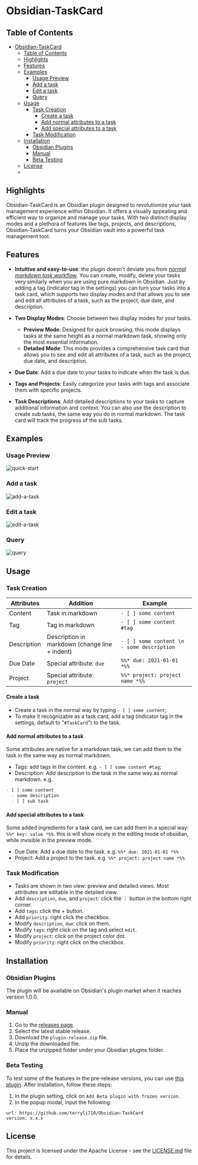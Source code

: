 # Obsidian-TaskCard



## Table of Contents
- [Obsidian-TaskCard](#obsidian-taskcard)
  - [Table of Contents](#table-of-contents)
  - [Highlights](#highlights)
  - [Features](#features)
  - [Examples](#examples)
    - [Usage Preview](#usage-preview)
    - [Add a task](#add-a-task)
    - [Edit a task](#edit-a-task)
    - [Query](#query)
  - [Usage](#usage)
    - [Task Creation](#task-creation)
      - [Create a task](#create-a-task)
      - [Add normal attributes to a task](#add-normal-attributes-to-a-task)
      - [Add special attributes to a task](#add-special-attributes-to-a-task)
    - [Task Modification](#task-modification)
  - [Installation](#installation)
    - [Obsidian Plugins](#obsidian-plugins)
    - [Manual](#manual)
    - [Beta Testing](#beta-testing)
  - [License](#license)
  - [](#)

## Highlights

Obsidian-TaskCard is an Obsidian plugin designed to revolutionize your task management experience within Obsidian. It offers a visually appealing and efficient way to organize and manage your tasks. With two distinct display modes and a plethora of features like tags, projects, and descriptions, Obsidian-TaskCard turns your Obsidian vault into a powerful task management tool.

## Features

- **Intuitive and easy-to-use**: the plugin doesn't deviate you from <u>*normal markdown task workflow*</u>. You can create, modify, delete your tasks very similarly when you are using pure markdown in Obsidian. Just by adding a tag (indicator tag in the settings) you can turn your tasks into a task card, which supports two display modes and that allows you to see and edit all attributes of a task, such as the project, due date, and description.

- **Two Display Modes**: Choose between two display modes for your tasks.
    - **Preview Mode**: Designed for quick browsing, this mode displays tasks at the same height as a normal markdown task, showing only the most essential information.
    - **Detailed Mode**: This mode provides a comprehensive task card that allows you to see and edit all attributes of a task, such as the project, due date, and description.

- **Due Date**: Add a due date to your tasks to indicate when the task is due.

- **Tags and Projects**: Easily categorize your tasks with tags and associate them with specific projects.
  
- **Task Descriptions**: Add detailed descriptions to your tasks to capture additional information and context. You can also use the description to create sub tasks, the same way you do in normal markdown. The task card will track the progress of the sub tasks.


## Examples

### Usage Preview



![quick-start](assets/Quick%20Start.gif)

### Add a task

![add-a-task](assets/Add%20A%20Task.gif)

### Edit a task

![edit-a-task](assets/Modify%20A%20Task.gif)

### Query

![query](assets/Add%20A%20Query.gif)


## Usage

### Task Creation

Attributes | Addition | Example |
--- | --- | ---
Content | Task in markdown | `- [ ] some content` |
Tag | Tag in markdown | `- [ ] some content #tag` |
Description | Description in markdown (change line + indent) | `- [ ] some content \n    - some description` |
Due Date | Special attribute: `due` | `%%* due: 2021-01-01 *%%` |
Project | Special attribute: `project` | `%%* project: project name *%%` |

#### Create a task 
- Create a task in the normal way by typing `- [ ] some content`;
- To make it recognizable as a task card, add a tag (indicator tag in the settings, default to "`#TaskCard`") to the task.

#### Add normal attributes to a task
Some attributes are native for a markdown task, we can add them to the task in the same way as normal markdown.
- Tags: add tags in the content. e.g. `- [ ] some content #tag`;
- Description: Add description to the task in the same way as normal markdown. e.g.
```markdown
- [ ] some content
  - some description
  - [ ] sub task
```

#### Add special attributes to a task
Some added ingredients for a task card, we can add them in a special way: `%%* key: value *%%`. this is will show nicely in the editing mode of obsidian, while invisible in the preview mode.
- Due Date: Add a due date to the task. e.g. `%%* due: 2021-01-01 *%%`
- Project: Add a project to the task. e.g. `%%* project: project name *%%`

### Task Modification
- Tasks are shown in two view: preview and detailed views. Most attributes are editable in the detailed view.
- Add `description`, `due`, and `project`: click the ⋮ button in the bottom right corner.
- Add `tags`: click the + button.
- Add `priority`: right click the checkbox.
- Modify `description`, `due`: click on them.
- Modify `tags`: right click on the tag and select `edit`.
- Modify `project`: click on the project color dot.
- Modify `priority`: right click on the checkbox.



## Installation

### Obsidian Plugins

The plugin will be available on Obsidian's plugin market when it reaches version 1.0.0.

### Manual

1. Go to the [releases page](https://github.com/terryli710/Obsidian-TaskCard/releases).
2. Select the latest stable release.
3. Download the `plugin-release.zip` file.
4. Unzip the downloaded file.
5. Place the unzipped folder under your Obsidian plugins folder.

### Beta Testing

To test some of the features in the pre-release versions, you can use [this plugin](https://tfthacker.com/BRAT). After installation, follow these steps:

1. In the plugin setting, click on `Add Beta plugin with frozen version`.
2. In the popup modal, input the following:

```
url: https://github.com/terryli710/Obsidian-TaskCard
version: x.x.x
```

<!-- ## Contributing

Contributions are welcome! Please read the [contributing guidelines](CONTRIBUTING.md) to get started. -->

## License

This project is licensed under the Apache License - see the [LICENSE.md](LICENSE.md) file for details.


## 